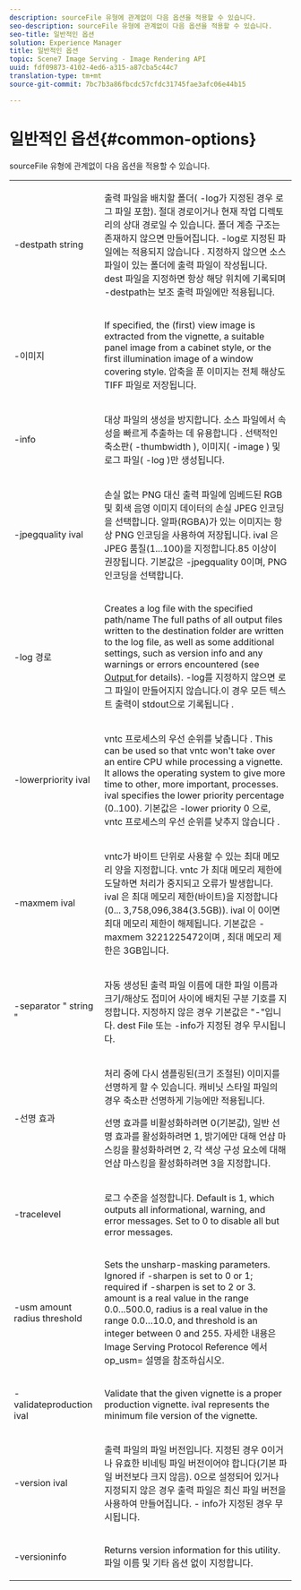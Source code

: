 ```yaml
---
description: sourceFile 유형에 관계없이 다음 옵션을 적용할 수 있습니다.
seo-description: sourceFile 유형에 관계없이 다음 옵션을 적용할 수 있습니다.
seo-title: 일반적인 옵션
solution: Experience Manager
title: 일반적인 옵션
topic: Scene7 Image Serving - Image Rendering API
uuid: fdf09873-4102-4ed6-a315-a87cba5c44c7
translation-type: tm+mt
source-git-commit: 7bc7b3a86fbcdc57cfdc31745fae3afc06e44b15

---
```



# 일반적인 옵션{#common-options}

sourceFile 유형에 관계없이 다음 옵션을 적용할 수 있습니다.

<table id="simpletable_3BFC3737C891411D84405CEEF6B19542"> 
 <tr class="strow"> 
  <td class="stentry"> <p> <span class="codeph"> -destpath <span class="varname"> string </span> </span> </p> </td> 
  <td class="stentry"> <p>출력 파일을 배치할 폴더( <span class="codeph"> -log가 </span> 지정된 경우 로그 파일 포함). 절대 경로이거나 현재 작업 디렉토리의 상대 경로일 수 있습니다. 폴더 계층 구조는 존재하지 않으면 만들어집니다. -log로 지정된 파일에는 적용되지 <span class="codeph"> 않습니다 </span>. 지정하지 않으면 소스 파일이 <span class="varname"> 있는 폴더에 출력 파일이 </span> 작성됩니다. dest <span class="varname"> 파일을 </span> 지정하면 항상 해당 위치에 기록되며 <span class="codeph"> -destpath는 보조 출력 파일에만 </span> 적용됩니다. </p> </td> 
 </tr> 
 <tr class="strow"> 
  <td class="stentry"> <p> <span class="codeph"> -이미지 </span> </p> </td> 
  <td class="stentry"> <p>If specified, the (first) view image is extracted from the vignette, a suitable panel image from a cabinet style, or the first illumination image of a window covering style. 압축을 푼 이미지는 전체 해상도 TIFF 파일로 저장됩니다. </p> </td> 
 </tr> 
 <tr class="strow"> 
  <td class="stentry"> <p> <span class="codeph"> -info </span> </p> </td> 
  <td class="stentry"> <p>대상 파일의 생성을 방지합니다. 소스 파일에서 속성을 빠르게 추출하는 데 <span class="varname"> 유용합니다 </span>. 선택적인 축소판( <span class="codeph"> -thumbwidth </span>), 이미지( <span class="codeph"> -image </span>) 및 로그 파일( <span class="codeph"> -log </span>)만 생성됩니다. </p> </td> 
 </tr> 
 <tr class="strow"> 
  <td class="stentry"> <p> <span class="codeph"> -jpegquality <span class="varname"> ival </span></span> </p> </td> 
  <td class="stentry"> <p>손실 없는 PNG 대신 출력 파일에 임베드된 RGB 및 회색 음영 이미지 데이터의 손실 JPEG 인코딩을 선택합니다. 알파(RGBA)가 있는 이미지는 항상 PNG 인코딩을 사용하여 저장됩니다. <span class="varname"> ival </span> 은 JPEG 품질(1...100)을 지정합니다.85 이상이 권장됩니다. 기본값은 <span class="codeph"> -jpegquality 0이며, PNG </span>인코딩을 선택합니다. </p> </td> 
 </tr> 
 <tr class="strow"> 
  <td class="stentry"> <p> <span class="codeph"> -log <span class="varname"> 경로 </span></span> </p> </td> 
  <td class="stentry"> <p>Creates a log file with the specified path/name The full paths of all output files written to the destination folder are written to the log file, as well as some additional settings, such as version info and any warnings or errors encountered (see <a href="../../../../ir-api/vntc/utilities/c-ir-vignette-converter-vntc/r-ir-output.md#reference-c51e30b721eb416bb646089f0ac045c5" type="reference" format="dita" scope="local"> Output </a> for details). -log를 지정하지 않으면 <span class="codeph"> 로그 파일이 만들어지지 </span> 않습니다.이 경우 모든 텍스트 출력이 <span class="codeph"> stdout으로 기록됩니다 </span>. </p> </td> 
 </tr> 
 <tr class="strow"> 
  <td class="stentry"> <p> <span class="codeph"> -lowerpriority <span class="varname"> ival </span> </span> </p> </td> 
  <td class="stentry"> <p>vntc 프로세스의 우선 순위를 <span class="filepath"> 낮춥니다 </span> . This can be used so that <span class="filepath"> vntc </span> won't take over an entire CPU while processing a vignette. It allows the operating system to give more time to other, more important, processes. <span class="varname"> ival </span> specifies the lower priority percentage (0..100). 기본값은 <span class="codeph"> -lower priority 0 </span>으로, vntc <span class="filepath"> 프로세스의 우선 순위를 낮추지 않습니다 </span> . </p> </td> 
 </tr> 
 <tr class="strow"> 
  <td class="stentry"> <p> <span class="codeph"> -maxmem <span class="varname"> ival </span></span> </p> </td> 
  <td class="stentry"> <p>vntc가 바이트 단위로 사용할 수 <span class="filepath"> 있는 최대 메모리 양을 </span> 지정합니다. vntc <span class="filepath"> 가 최대 메모리 </span> 제한에 도달하면 처리가 중지되고 오류가 발생합니다. <span class="varname"> ival </span> 은 최대 메모리 제한(바이트)을 지정합니다(0... 3,758,096,384(3.5GB)). ival <span class="varname"> 이 </span> 0이면 최대 메모리 제한이 해제됩니다. 기본값은 <span class="codeph"> -maxmem 3221225472이며 </span>, 최대 메모리 제한은 3GB입니다. </p> </td> 
 </tr> 
 <tr class="strow"> 
  <td class="stentry"> <p> <span class="codeph"> -separator " <span class="varname"> string </span>" </span> </p> </td> 
  <td class="stentry"> <p>자동 생성된 출력 파일 이름에 대한 파일 이름과 크기/해상도 접미어 사이에 배치된 구분 기호를 지정합니다. 지정하지 않은 경우 기본값은 "-"입니다. dest <span class="varname"> File </span> 또는 <span class="codeph"> -info가 </span> 지정된 경우 무시됩니다. </p> </td> 
 </tr> 
 <tr class="strow"> 
  <td class="stentry"> <p> <span class="codeph"> -선명 <span class="varname"> 효과 </span></span> </p> </td> 
  <td class="stentry"> <p>처리 중에 다시 샘플링된(크기 조절된) 이미지를 선명하게 할 수 있습니다. 캐비닛 스타일 파일의 경우 축소판 선명하게 기능에만 적용됩니다. </p> <p>선명 효과를 비활성화하려면 0(기본값), 일반 선명 효과를 활성화하려면 1, 밝기에만 대해 언샵 마스킹을 활성화하려면 2, 각 색상 구성 요소에 대해 언샵 마스킹을 활성화하려면 3을 지정합니다. </p> </td> 
 </tr> 
 <tr class="strow"> 
  <td class="stentry"> <p> <span class="codeph"> -tracelevel </span> </p> </td> 
  <td class="stentry"> <p>로그 수준을 설정합니다. Default is 1, which outputs all informational, warning, and error messages. Set to 0 to disable all but error messages. </p> </td> 
 </tr> 
 <tr class="strow"> 
  <td class="stentry"> <p> <span class="codeph"> -usm <span class="varname"> amount </span> <span class="varname"> radius </span> <span class="varname"> threshold </span> </span> </p> </td> 
  <td class="stentry"> <p>Sets the unsharp-masking parameters. Ignored if <span class="codeph"> -sharpen </span> is set to 0 or 1; required if <span class="codeph"> -sharpen </span> is set to 2 or 3. <span class="varname"> amount </span> is a real value in the range 0.0...500.0, <span class="varname"> radius </span> is a real value in the range 0.0…10.0, and <span class="varname"> threshold </span> is an integer between 0 and 255. 자세한 내용은 Image Serving Protocol Reference <span class="codeph"> </span> 에서 op_usm= 설명을 참조하십시오. </p> </td> 
 </tr> 
 <tr class="strow"> 
  <td class="stentry"> <p> <span class="codeph"> -validateproduction <span class="varname"> ival </span></span> </p> </td> 
  <td class="stentry"> <p>Validate that the given vignette is a proper production vignette. <span class="varname"> ival </span> represents the minimum file version of the vignette. </p> </td> 
 </tr> 
 <tr class="strow"> 
  <td class="stentry"> <p> <span class="codeph"> -version <span class="varname"> ival </span></span> </p> </td> 
  <td class="stentry"> <p>출력 파일의 파일 버전입니다. 지정된 경우 0이거나 유효한 비네팅 파일 버전이어야 합니다(기본 파일 버전보다 크지 않음). 0으로 설정되어 있거나 지정되지 않은 경우 출력 파일은 최신 파일 버전을 사용하여 만들어집니다. - <span class="codeph"> info가 </span> 지정된 경우 무시됩니다. </p> </td> 
 </tr> 
 <tr class="strow"> 
  <td class="stentry"> <p> <span class="codeph"> -versioninfo </span> </p> </td> 
  <td class="stentry"> <p>Returns version information for this utility. 파일 이름 및 기타 옵션 없이 지정합니다. </p> </td> 
 </tr> 
</table>

